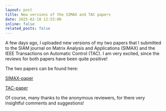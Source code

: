 ```yaml
---
layout: post
title: New versions of the SIMAX and TAC papers
date: 2025-02-18 12:53:00
inline: false
related_posts: false
---
```


A few days ago, I uploaded new versions of my two papers that I submitted to the SIAM journal on Matrix Analysis and Applications (SIMAX) and the IEEE Transactions on Automatic Control (TAC). I am very excited, since the reviews for both papers have been quite positive!

The two papers can be found here:

<a href="https://arxiv.org/abs/2310.00605">SIMAX-paper</a>

<a href="https://arxiv.org/abs/2310.00605">TAC-paper</a>

Of course, many thanks to the anonymous reviewers, for there very insightful comments and suggestions!
